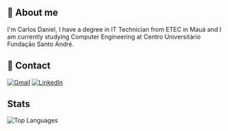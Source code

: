 
## 🚀 About me
I'm Carlos Daniel, 
I have a degree in IT Technician from ETEC in Mauá and I am currently studying Computer Engineering at Centro Universitário Fundação Santo André.

## 🔗 Contact

[![Gmail](https://img.shields.io/badge/Gmail-333333?style=for-the-badge&logo=gmail&logoColor=red)](mailto:carlos.copcescki@gmail.com)
[![LinkedIn](https://img.shields.io/badge/Linkedin-0077B5?style=for-the-badge&logo=linkedin&logoColor=white)](https://www.linkedin.com/in/carlos-alcarria/)

## Stats

![Top Languages](https://github-readme-stats.vercel.app/api/top-langs/?username=carloscopcescki&layout=compact)
